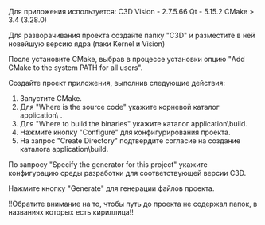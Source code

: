 Для приложения используется:
C3D Vision - 2.7.5.66
Qt - 5.15.2
CMake > 3.4 (3.28.0)

Для разворачивания проекта создайте папку "C3D" и разместите в ней новейшую версию ядра (паки Kernel и Vision)

После установите CMake, выбрав в процессе установки опцию "Add CMake to the system PATH for all users".

Создайте проект приложения, выполнив следующие действия: 
   1. Запустите CMake.
   2. Для "Where is the source code" укажите корневой каталог application\ .
   3. Для "Where to build the binaries" укажите каталог application\build.
   4. Нажмите кнопку "Configure" для конфигурирования проекта.
   5. На запрос "Create Directory" подтвердите согласие на создание каталога application\build.

   По запросу "Specify the generator for this project" укажите конфигурацию среды разработки для соответствующей версии C3D.

   Нажмите кнопку "Generate" для генерации файлов проекта.

   !!Обратите внимание на то, чтобы путь до проекта не содержал папок, в названиях которых есть кириллица!!